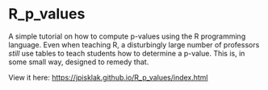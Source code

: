 # R_p_values
A simple tutorial on how to compute p-values using the R programming language.  Even when teaching R, a disturbingly large number of professors *still* use tables to teach students how to determine a p-value. This is, in some small way, designed to remedy that.

View it here: https://jpisklak.github.io/R_p_values/index.html
